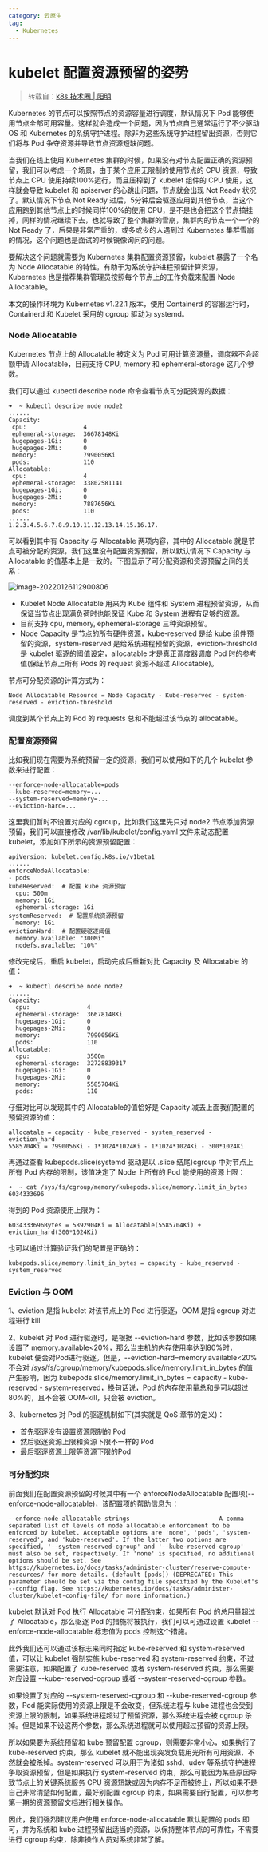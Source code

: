 ```yaml
---
category: 云原生
tag:
  - Kubernetes
---
```


# kubelet 配置资源预留的姿势

> 转载自：[k8s 技术圈 | 阳明](https://os.51cto.com/article/681036.html)

Kubernetes 的节点可以按照节点的资源容量进行调度，默认情况下 Pod 能够使用节点全部可用容量。这样就会造成一个问题，因为节点自己通常运行了不少驱动 OS 和 Kubernetes 的系统守护进程。除非为这些系统守护进程留出资源，否则它们将与 Pod 争夺资源并导致节点资源短缺问题。

当我们在线上使用 Kubernetes 集群的时候，如果没有对节点配置正确的资源预留，我们可以考虑一个场景，由于某个应用无限制的使用节点的 CPU 资源，导致节点上 CPU 使用持续100%运行，而且压榨到了 kubelet 组件的 CPU 使用，这样就会导致 kubelet 和 apiserver 的心跳出问题，节点就会出现 Not Ready 状况了。默认情况下节点 Not Ready 过后，5分钟后会驱逐应用到其他节点，当这个应用跑到其他节点上的时候同样100%的使用 CPU，是不是也会把这个节点搞挂掉，同样的情况继续下去，也就导致了整个集群的雪崩，集群内的节点一个一个的 Not Ready 了，后果是非常严重的，或多或少的人遇到过 Kubernetes 集群雪崩的情况，这个问题也是面试的时候镜像询问的问题。

要解决这个问题就需要为 Kubernetes 集群配置资源预留，kubelet 暴露了一个名为 Node Allocatable 的特性，有助于为系统守护进程预留计算资源，Kubernetes 也是推荐集群管理员按照每个节点上的工作负载来配置 Node Allocatable。

本文的操作环境为 Kubernetes v1.22.1 版本，使用 Containerd 的容器运行时，Containerd 和 Kubelet 采用的 cgroup 驱动为 systemd。

### Node Allocatable

Kubernetes 节点上的 Allocatable 被定义为 Pod 可用计算资源量，调度器不会超额申请 Allocatable，目前支持 CPU, memory 和 ephemeral-storage 这几个参数。

我们可以通过 kubectl describe node 命令查看节点可分配资源的数据：



```
➜  ~ kubectl describe node node2 
...... 
Capacity: 
 cpu:                4 
 ephemeral-storage:  36678148Ki 
 hugepages-1Gi:      0 
 hugepages-2Mi:      0 
 memory:             7990056Ki 
 pods:               110 
Allocatable: 
 cpu:                4 
 ephemeral-storage:  33802581141 
 hugepages-1Gi:      0 
 hugepages-2Mi:      0 
 memory:             7887656Ki 
 pods:               110 
...... 
1.2.3.4.5.6.7.8.9.10.11.12.13.14.15.16.17.
```

可以看到其中有 Capacity 与 Allocatable 两项内容，其中的 Allocatable 就是节点可被分配的资源，我们这里没有配置资源预留，所以默认情况下 Capacity 与 Allocatable 的值基本上是一致的。下图显示了可分配资源和资源预留之间的关系：

 ![image-20220126112900806](https://gitee.com/clay-wangzhi/blogImg/raw/master/blogImg/image-20220126112900806.png)

- Kubelet Node Allocatable 用来为 Kube 组件和 System 进程预留资源，从而保证当节点出现满负荷时也能保证 Kube 和 System 进程有足够的资源。
- 目前支持 cpu, memory, ephemeral-storage 三种资源预留。
- Node Capacity 是节点的所有硬件资源，kube-reserved 是给 kube 组件预留的资源，system-reserved 是给系统进程预留的资源，eviction-threshold 是 kubelet 驱逐的阈值设定，allocatable 才是真正调度器调度 Pod 时的参考值(保证节点上所有 Pods 的 request 资源不超过 Allocatable)。

节点可分配资源的计算方式为：

```
Node Allocatable Resource = Node Capacity - Kube-reserved - system-reserved - eviction-threshold 
```

调度到某个节点上的 Pod 的 requests 总和不能超过该节点的 allocatable。

### 配置资源预留

比如我们现在需要为系统预留一定的资源，我们可以使用如下的几个 kubelet 参数来进行配置：

```
--enforce-node-allocatable=pods 
--kube-reserved=memory=... 
--system-reserved=memory=... 
--eviction-hard=... 
```

这里我们暂时不设置对应的 cgroup，比如我们这里先只对 node2 节点添加资源预留，我们可以直接修改 /var/lib/kubelet/config.yaml 文件来动态配置 kubelet，添加如下所示的资源预留配置：

```
apiVersion: kubelet.config.k8s.io/v1beta1 
...... 
enforceNodeAllocatable: 
- pods 
kubeReserved:  # 配置 kube 资源预留 
  cpu: 500m 
  memory: 1Gi 
  ephemeral-storage: 1Gi 
systemReserved:  # 配置系统资源预留 
  memory: 1Gi 
evictionHard:  # 配置硬驱逐阈值 
  memory.available: "300Mi" 
  nodefs.available: "10%" 
```

修改完成后，重启 kubelet，启动完成后重新对比 Capacity 及 Allocatable 的值：

```
➜  ~ kubectl describe node node2 
...... 
Capacity: 
  cpu:                4 
  ephemeral-storage:  36678148Ki 
  hugepages-1Gi:      0 
  hugepages-2Mi:      0 
  memory:             7990056Ki 
  pods:               110 
Allocatable: 
  cpu:                3500m 
  ephemeral-storage:  32728839317 
  hugepages-1Gi:      0 
  hugepages-2Mi:      0 
  memory:             5585704Ki 
  pods:               110 
```

仔细对比可以发现其中的 Allocatable的值恰好是 Capacity 减去上面我们配置的预留资源的值：

```
allocatale = capacity - kube_reserved - system_reserved - eviction_hard 
5585704Ki = 7990056Ki - 1*1024*1024Ki - 1*1024*1024Ki - 300*1024Ki 
```

再通过查看 kubepods.slice(systemd 驱动是以 .slice 结尾)cgroup 中对节点上所有 Pod 内存的限制，该值决定了 Node 上所有的 Pod 能使用的资源上限：

```
➜  ~ cat /sys/fs/cgroup/memory/kubepods.slice/memory.limit_in_bytes 
6034333696 
```

得到的 Pod 资源使用上限为：

```
6034333696Bytes = 5892904Ki = Allocatable(5585704Ki) + eviction_hard(300*1024Ki) 
```

也可以通过计算验证我们的配置是正确的：

```
kubepods.slice/memory.limit_in_bytes = capacity - kube_reserved - system_reserved 
```

### Eviction 与 OOM

1、eviction 是指 kubelet 对该节点上的 Pod 进行驱逐，OOM 是指 cgroup 对进程进行 kill

2、kubelet 对 Pod 进行驱逐时，是根据 --eviction-hard 参数，比如该参数如果设置了 memory.available<20%，那么当主机的内存使用率达到80%时，kubelet 便会对Pod进行驱逐。但是，--eviction-hard=memory.available<20% 不会对 /sys/fs/cgroup/memory/kubepods.slice/memory.limit_in_bytes 的值产生影响，因为 kubepods.slice/memory.limit_in_bytes = capacity - kube-reserved - system-reserved，换句话说，Pod 的内存使用量总和是可以超过80%的，且不会被 OOM-kill，只会被 eviction。

3、kubernetes 对 Pod 的驱逐机制如下(其实就是 QoS 章节的定义)：

- 首先驱逐没有设置资源限制的 Pod
- 然后驱逐资源上限和资源下限不一样的 Pod
- 最后驱逐资源上限等资源下限的Pod

### 可分配约束

前面我们在配置资源预留的时候其中有一个 enforceNodeAllocatable 配置项(--enforce-node-allocatable)，该配置项的帮助信息为：

```
--enforce-node-allocatable strings                         A comma separated list of levels of node allocatable enforcement to be enforced by kubelet. Acceptable options are 'none', 'pods', 'system-reserved', and 'kube-reserved'. If the latter two options are specified, '--system-reserved-cgroup' and '--kube-reserved-cgroup' must also be set, respectively. If 'none' is specified, no additional options should be set. See https://kubernetes.io/docs/tasks/administer-cluster/reserve-compute-resources/ for more details. (default [pods]) (DEPRECATED: This parameter should be set via the config file specified by the Kubelet's --config flag. See https://kubernetes.io/docs/tasks/administer-cluster/kubelet-config-file/ for more information.) 
```

kubelet 默认对 Pod 执行 Allocatable 可分配约束，如果所有 Pod 的总用量超过了 Allocatable，那么驱逐 Pod 的措施将被执行，我们可以可通过设置 kubelet --enforce-node-allocatable 标志值为 pods 控制这个措施。

此外我们还可以通过该标志来同时指定 kube-reserved 和 system-reserved 值，可以让 kubelet 强制实施 kube-reserved 和 system-reserved 约束，不过需要注意，如果配置了 kube-reserved 或者 system-reserved 约束，那么需要对应设置 --kube-reserved-cgroup 或者 --system-reserved-cgroup 参数。

如果设置了对应的 --system-reserved-cgroup 和 --kube-reserved-cgroup 参数，Pod 能实际使用的资源上限是不会改变，但系统进程与 kube 进程也会受到资源上限的限制，如果系统进程超过了预留资源，那么系统进程会被 cgroup 杀掉。但是如果不设这两个参数，那么系统进程就可以使用超过预留的资源上限。

所以如果要为系统预留和 kube 预留配置 cgroup，则需要非常小心，如果执行了 kube-reserved 约束，那么 kubelet 就不能出现突发负载用光所有可用资源，不然就会被杀掉。system-reserved 可以用于为诸如 sshd、udev 等系统守护进程争取资源预留，但是如果执行 system-reserved 约束，那么可能因为某些原因导致节点上的关键系统服务 CPU 资源短缺或因为内存不足而被终止，所以如果不是自己非常清楚如何配置，最好别配置 cgroup 约束，如果需要自行配置，可以参考第一期的资源预留文档进行相关操作。

因此，我们强烈建议用户使用 enforce-node-allocatable 默认配置的 pods 即可，并为系统和 kube 进程预留出适当的资源，以保持整体节点的可靠性，不需要进行 cgroup 约束，除非操作人员对系统非常了解。



